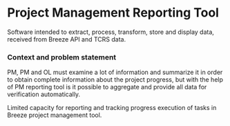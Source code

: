 # Project Management Reporting Tool
  Software intended to extract, process, transform, store and display data, received from Breeze API and TCRS data.

### Context and problem statement
  
  PM, PM and OL must examine a lot of information and summarize it in order to obtain complete information about the project progress, but with the help of PM reporting tool is it possible to aggregate and provide all data for verification automatically.
  
  Limited capacity for reporting and tracking progress execution of tasks in Breeze project management tool. 
